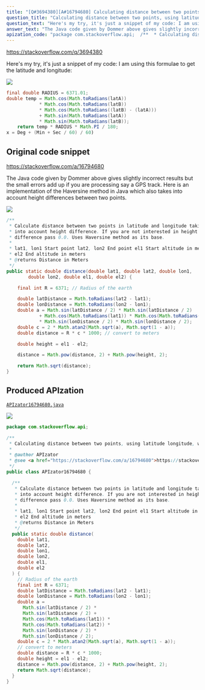 ```yaml
---
title: "[Q#3694380][A#16794680] Calculating distance between two points, using latitude longitude, what am I doing wrong?"
question_title: "Calculating distance between two points, using latitude longitude, what am I doing wrong?"
question_text: "Here's my try, it's just a snippet of my code: I am using this formulae to get the latitude and longitude:"
answer_text: "The Java code given by Dommer above gives slightly incorrect results but the small errors add up if you are processing say a GPS track. Here is an implementation of the Haversine method in Java which also takes into account height differences between two points."
apization_code: "package com.stackoverflow.api;  /**  * Calculating distance between two points, using latitude longitude, what am I doing wrong?  *  * @author APIzator  * @see <a href=\"https://stackoverflow.com/a/16794680\">https://stackoverflow.com/a/16794680</a>  */ public class APIzator16794680 {    /**    * Calculate distance between two points in latitude and longitude taking    * into account height difference. If you are not interested in height    * difference pass 0.0. Uses Haversine method as its base.    *    * lat1, lon1 Start point lat2, lon2 End point el1 Start altitude in meters    * el2 End altitude in meters    * @returns Distance in Meters    */   public static double distance(     double lat1,     double lat2,     double lon1,     double lon2,     double el1,     double el2   ) {     // Radius of the earth     final int R = 6371;     double latDistance = Math.toRadians(lat2 - lat1);     double lonDistance = Math.toRadians(lon2 - lon1);     double a =       Math.sin(latDistance / 2) *       Math.sin(latDistance / 2) +       Math.cos(Math.toRadians(lat1)) *       Math.cos(Math.toRadians(lat2)) *       Math.sin(lonDistance / 2) *       Math.sin(lonDistance / 2);     double c = 2 * Math.atan2(Math.sqrt(a), Math.sqrt(1 - a));     // convert to meters     double distance = R * c * 1000;     double height = el1 - el2;     distance = Math.pow(distance, 2) + Math.pow(height, 2);     return Math.sqrt(distance);   } }"
---
```


https://stackoverflow.com/q/3694380

Here&#x27;s my try, it&#x27;s just a snippet of my code:
I am using this formulae to get the latitude and longitude:


<div class="code-logo"><img src="/stackoverflow.png" /></div>

```java
final double RADIUS = 6371.01;
double temp = Math.cos(Math.toRadians(latA))
            * Math.cos(Math.toRadians(latB))
            * Math.cos(Math.toRadians((latB) - (latA)))
            + Math.sin(Math.toRadians(latA))
            * Math.sin(Math.toRadians(latB));
    return temp * RADIUS * Math.PI / 180;
x = Deg + (Min + Sec / 60) / 60)
```


## Original code snippet

https://stackoverflow.com/a/16794680

The Java code given by Dommer above gives slightly incorrect results but the small errors add up if you are processing say a GPS track. Here is an implementation of the Haversine method in Java which also takes into account height differences between two points.

<div class="code-logo"><img src="/stackoverflow.png" /></div>

```java
/**
 * Calculate distance between two points in latitude and longitude taking
 * into account height difference. If you are not interested in height
 * difference pass 0.0. Uses Haversine method as its base.
 * 
 * lat1, lon1 Start point lat2, lon2 End point el1 Start altitude in meters
 * el2 End altitude in meters
 * @returns Distance in Meters
 */
public static double distance(double lat1, double lat2, double lon1,
        double lon2, double el1, double el2) {

    final int R = 6371; // Radius of the earth

    double latDistance = Math.toRadians(lat2 - lat1);
    double lonDistance = Math.toRadians(lon2 - lon1);
    double a = Math.sin(latDistance / 2) * Math.sin(latDistance / 2)
            + Math.cos(Math.toRadians(lat1)) * Math.cos(Math.toRadians(lat2))
            * Math.sin(lonDistance / 2) * Math.sin(lonDistance / 2);
    double c = 2 * Math.atan2(Math.sqrt(a), Math.sqrt(1 - a));
    double distance = R * c * 1000; // convert to meters

    double height = el1 - el2;

    distance = Math.pow(distance, 2) + Math.pow(height, 2);

    return Math.sqrt(distance);
}
```

## Produced APIzation

[`APIzator16794680.java`](https://github.com/pasqualesalza/apization-temp/raw/main/data/search/APIzator16794680.java)

<div class="code-logo"><img src="/apizator.png" /></div>

```java
package com.stackoverflow.api;

/**
 * Calculating distance between two points, using latitude longitude, what am I doing wrong?
 *
 * @author APIzator
 * @see <a href="https://stackoverflow.com/a/16794680">https://stackoverflow.com/a/16794680</a>
 */
public class APIzator16794680 {

  /**
   * Calculate distance between two points in latitude and longitude taking
   * into account height difference. If you are not interested in height
   * difference pass 0.0. Uses Haversine method as its base.
   *
   * lat1, lon1 Start point lat2, lon2 End point el1 Start altitude in meters
   * el2 End altitude in meters
   * @returns Distance in Meters
   */
  public static double distance(
    double lat1,
    double lat2,
    double lon1,
    double lon2,
    double el1,
    double el2
  ) {
    // Radius of the earth
    final int R = 6371;
    double latDistance = Math.toRadians(lat2 - lat1);
    double lonDistance = Math.toRadians(lon2 - lon1);
    double a =
      Math.sin(latDistance / 2) *
      Math.sin(latDistance / 2) +
      Math.cos(Math.toRadians(lat1)) *
      Math.cos(Math.toRadians(lat2)) *
      Math.sin(lonDistance / 2) *
      Math.sin(lonDistance / 2);
    double c = 2 * Math.atan2(Math.sqrt(a), Math.sqrt(1 - a));
    // convert to meters
    double distance = R * c * 1000;
    double height = el1 - el2;
    distance = Math.pow(distance, 2) + Math.pow(height, 2);
    return Math.sqrt(distance);
  }
}

```